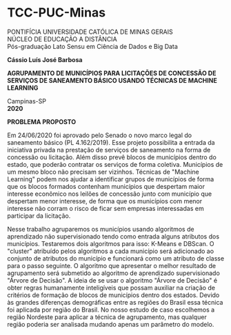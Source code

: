 # TCC-PUC-Minas

PONTIFÍCIA UNIVERSIDADE CATÓLICA DE MINAS GERAIS  
NÚCLEO DE EDUCAÇÃO A DISTÂNCIA  
Pós-graduação Lato Sensu em Ciência de Dados e Big Data  

**Cássio Luís José Barbosa**

**AGRUPAMENTO DE MUNICÍPIOS PARA LICITAÇÕES DE CONCESSÃO DE SERVIÇOS DE SANEAMENTO BÁSICO USANDO TÉCNICAS DE MACHINE LEARNING**

Campinas-SP  
**2020**

**PROBLEMA PROPOSTO**  

Em 24/06/2020 foi aprovado pelo Senado o novo marco legal do saneamento básico (PL 4.162/2019). Esse projeto possibilita a entrada da iniciativa privada na prestação de serviços de saneamento na forma de concessão ou licitação. Além disso prevê blocos de municípios dentro do estado, que poderão contratar os serviços de forma coletiva. Municípios de um mesmo bloco não precisam ser vizinhos. Técnicas de  "Machine Learning" podem nos ajudar a identificar grupos de municípios de forma que os blocos formados contenham municípios que despertam maior interesse econômico nos leilões de concessão junto com município que despertam menor interesse, de forma que os municípios com menor interesse não corram o risco de ficar sem empresas interessadas em participar da licitação.  

Nesse trabalho agruparemos os municípios usando algoritmos de aprendizado não supervisionado tendo como entrada alguns atributos dos municípios. Testaremos dois algoritmos para isso: K-Means e DBScan. O "cluster" atribuído pelos algoritmos a cada município será adicionado ao conjunto de atributos do município e funcionará como um atributo de classe para o passo seguinte. O algoritmo que apresentar o melhor resultado de agrupamento será submetido ao algoritmo de aprendizado supervisionado "Árvore de Decisão". A ideia de se usar o algoritmo "Árvore de Decisão" é obter regras humanamente inteligíveis que possam auxiliar na criação de  critérios de formação de blocos de municípios dentro dos estados. Devido às grandes diferenças demográficas entre as regiões do Brasil essa técnica foi aplicada por região do Brasil. No nosso estudo de caso escolhemos a região Nordeste para aplicar a técnica de agrupamento, mas qualquer região poderia ser analisada mudando apenas um parâmetro do modelo.